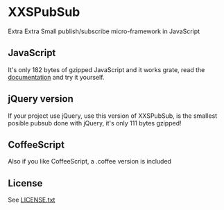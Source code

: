 # XXSPubSub
Extra Extra Small publish/subscribe micro-framework in JavaScript

## JavaScript
It's only 182 bytes of gzipped JavaScript and it works grate, read the [documentation](http://dciccale.github.com/xxspubsub) and try it yourself.

## jQuery version
If your project use jQuery, use this version of XXSPubSub, is the smallest posible pubsub done with jQuery, it's only 111 bytes gzipped!

## CoffeeScript
Also if you like CoffeeScript, a .coffee version is included

## License
See [LICENSE.txt](https://raw.github.com/dciccale/xxspubsub/master/LICENSE.txt)